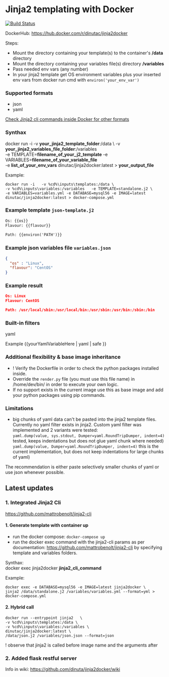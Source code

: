 # Jinja2 templating with Docker

[![Build Status](https://travis-ci.org/dinuta/jinja2docker.svg?branch=master)](https://travis-ci.org/dinuta/jinja2docker)

DockerHub: https://hub.docker.com/r/dinutac/jinja2docker 

Steps:   
* Mount the directory containing your template(s) to the container's **/data** directory
* Mount the directory containing your variables file(s) directory **/variables**
* Pass needed env vars (any number)
* In your jinja2 template get OS environment variables plus your inserted env vars from docker run cmd with ```environ('your_env_var')```

### Supported formats
- json
- yaml  

[Check Jinja2 cli commands inside Docker for other formats](#latest-updates)  

### Synthax
docker run -i   -v **your_jinja2_template_folder**:/data \ 
-v **your_jinja2_variables_file_folder**:/variables  \
-e TEMPLATE=**filename_of_your_j2_template** -e VARIABLES=**filename_of_your_variable_file** \
-e **list_of_your_env_vars** dinutac/jinja2docker:latest > **your_output_file**

Example: 
```
docker run -i   -v %cd%\inputs\templates:/data \ 
-v %cd%\inputs\variables:/variables   -e TEMPLATE=standalone.j2 \ 
-e VARIABLES=variables.yml -e DATABASE=mysql56 -e IMAGE=latest dinutac/jinja2docker:latest > docker-compose.yml
```

### Example template ```json-template.j2```
``` txt
Os: {{os}}
Flavour: {{flavour}}
   
Path: {{environ('PATH')}}
```

### Example json variables file ```variables.json```
```json
{
  "os" : "Linux",
  "flavour": "CentOS"
}
```

### Example result  
```json
Os: Linux
Flavour: CentOS

Path: /usr/local/sbin:/usr/local/bin:/usr/sbin:/usr/bin:/sbin:/bin
```
### Built-in filters
yaml


Example {{yourYamlVariableHere | yaml | safe }}


### Additional flexibility & base image inheritance
- ! Verify the Dockerfile in order to check the python packages installed inside.
- Override the ```render.py``` file (you must use this file name) in /home/dev/bin/ in order to execute your own logic.
- If no support exists in the current image use this as base image and add your python packages using pip commands.

### Limitations
- big chunks of yaml data can't be pasted into the jinja2 template files. Currently no yaml filter exists in jinja2.
 Custom yaml filter was implemented and 2 variants were tested:  
```yaml.dump(value, sys.stdout, Dumper=yaml.RoundTripDumper, indent=4)``` tested, keeps indentations but does not glue yaml chunk where needed)  
```yaml.dump(value, Dumper=yaml.RoundTripDumper, indent=4)```  this is the current implementation, but does not keep indentations for large chunks of yaml)  

The recommendation is either paste selectively smaller chunks of yaml or use json whenever possible.

## Latest updates  

### 1. Integrated Jinja2 Cli 

https://github.com/mattrobenolt/jinja2-cli  

#### 1. Generate template with container up
- run the docker compose:  ``docker-compose up``
- run the docker exec command with the jinja2-cli params as per documentation: https://github.com/mattrobenolt/jinja2-cli  by specifying template and variables folders.

Synthax:  
docker exec jinja2docker **jinja2_cli_command**  

Example:  
```
docker exec -e DATABASE=mysql56 -e IMAGE=latest jinja2docker \
jinja2 /data/standalone.j2 /variables/variables.yml --format=yml > docker-compose.yml
```

#### 2. Hybrid call 
```
docker run --entrypoint jinja2   \
-v %cd%\inputs\templates:/data \
-v %cd%\inputs\variables:/variables \
dinutac/jinja2docker:latest \
/data/json.j2 /variables/json.json --format=json
```

! observe that jinja2 is called before image name and the arguments after


### 2. Added flask restful server
Info in wiki: https://github.com/dinuta/jinja2docker/wiki
